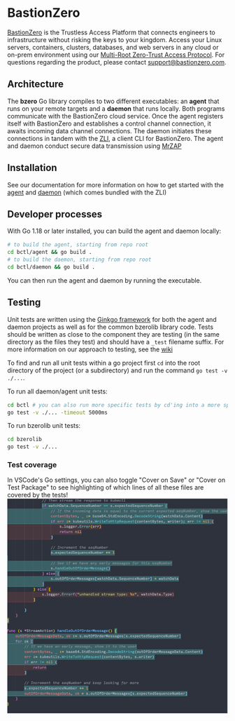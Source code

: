 # BastionZero

[BastionZero](https://www.bastionzero.com) is the Trustless Access Platform that connects engineers to infrastructure without risking the keys to your kingdom. Access your Linux servers, containers, clusters, databases, and web servers in any cloud or on-prem environment using our [Multi-Root Zero-Trust Access Protocol](https://github.com/bastionzero/whitepapers/blob/main/mrzap/README.md). For questions regarding the product, please contact support@bastionzero.com.

## Architecture

The **bzero** Go library compiles to two different executables: an **agent** that runs on your remote targets and a **daemon** that runs locally. Both programs communicate with the BastionZero cloud service. Once the agent registers itself with BastionZero and establishes a control channel connection, it awaits incoming data channel connections. The daemon initiates these connections in tandem with the [ZLI](https://github.com/bastionzero/zli), a client CLI for BastionZero. The agent and daemon conduct secure data transmission using [MrZAP](https://github.com/bastionzero/whitepapers/blob/main/mrzap/README.md)

## Installation

See our documentation for more information on how to get started with the [agent](https://docs.bastionzero.com/docs/deployment/installing-the-agent) and [daemon](https://docs.bastionzero.com/docs/deployment/installing-the-zli) (which comes bundled with the ZLI)

## Developer processes

With Go 1.18 or later installed, you can build the agent and daemon locally:
```sh
# to build the agent, starting from repo root
cd bctl/agent && go build .
# to build the daemon, starting from repo root
cd bctl/daemon && go build .
```

You can then run the agent and daemon by running the executable.

## Testing

Unit tests are written using the [Ginkgo framework](https://github.com/onsi/ginkgo) for both the agent and daemon projects as well as for the common bzerolib library code. Tests should be written as close to the component they are testing (in the same directory as the files they test) and should have a `_test` filename suffix. For more information on our approach to testing, see the [wiki](https://github.com/bastionzero/bzero/wiki/Unit-testing-with-Ginkgo-and-Testify)

To find and run all unit tests within a go project first `cd` into the root directory of the project (or a subdirectory) and run the command `go test -v ./...`.

To run all daemon/agent unit tests:

```sh
cd bctl # you can also run more specific tests by cd'ing into a more specific directory like bctl/daemon
go test -v ./... -timeout 5000ms
```

To run bzerolib unit tests:

```sh
cd bzerolib
go test -v ./...
```

### Test coverage

In VSCode's Go settings, you can also toggle "Cover on Save" or "Cover on Test Package" to see highlighting of which lines of all these files are covered by the tests!
![A screenshot of a source file, with blue highlighting on lines covered by tests, and red highlighting on lines that are not covered](img/test-coverage.png)
